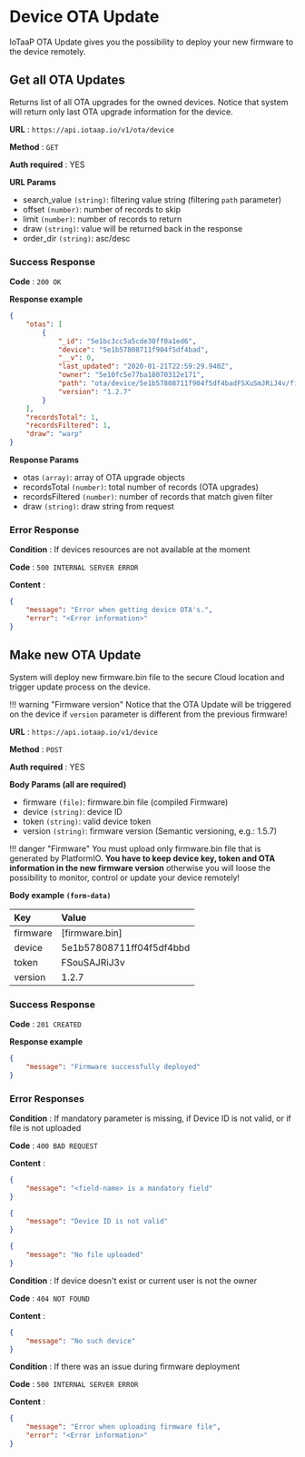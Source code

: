 # Device OTA Update

IoTaaP OTA Update gives you the possibility to deploy your new firmware to the
device remotely. 

## Get all OTA Updates

Returns list of all OTA upgrades for the owned devices. Notice that system will
return only last OTA upgrade information for the device.

**URL** : `https://api.iotaap.io/v1/ota/device`

**Method** : `GET`

**Auth required** : YES

**URL Params**

- search_value `(string)`: filtering value string (filtering `path` parameter)
- offset `(number)`: number of records to skip
- limit `(number)`: number of records to return
- draw `(string)`: value will be returned back in the response
- order_dir `(string)`: asc/desc

### Success Response

**Code** : `200 OK`

**Response example**

```json
{
    "otas": [
        {
            "_id": "5e1bc3cc5a5cde30ff0a1ed6",
            "device": "5e1b57808711f904f5df4bad",
            "__v": 0,
            "last_updated": "2020-01-21T22:59:29.940Z",
            "owner": "5e10fc5e77ba18070312e171",
            "path": "ota/device/5e1b57808711f904f5df4badFSXuSmJRiJ4v/firmware.bin",
            "version": "1.2.7"
        }
    ],
    "recordsTotal": 1,
    "recordsFiltered": 1,
    "draw": "warp"
}
```

**Response Params**

- otas `(array)`: array of OTA upgrade objects
- recordsTotal `(number)`: total number of records (OTA upgrades)
- recordsFiltered `(number)`: number of records that match given filter
- draw `(string)`: draw string from request

### Error Response

**Condition** : If devices resources are not available at the moment

**Code** : `500 INTERNAL SERVER ERROR`

**Content** :

```json
{
    "message": "Error when getting device OTA's.",
    "error": "<Error information>"
}
```

## Make new OTA Update

System will deploy new firmware.bin file to the secure Cloud location and trigger update
process on the device. 

!!! warning "Firmware version"
    Notice that the OTA Update will be triggered on the device if `version` parameter is different from 
    the previous firmware!

**URL** : `https://api.iotaap.io/v1/device`

**Method** : `POST`

**Auth required** : YES

**Body Params (all are required)**

- firmware `(file)`: firmware.bin file (compiled Firmware)
- device `(string)`: device ID
- token `(string)`: valid device token
- version `(string)`: firmware version (Semantic versioning, e.g.: 1.5.7)

!!! danger "Firmware"
    You must upload only firmware.bin file that is generated by PlatformIO. **You have to keep device key, token
    and OTA information in the new firmware version** otherwise you will loose the possibility to monitor, control
    or update your device remotely!

**Body example `(form-data)`**

| Key      | Value                    |
| :------- | :----------------------- |
| firmware | [firmware.bin]           |
| device   | 5e1b57808711ff04f5df4bbd |
| token    | FSouSAJRiJ3v             |
| version  | 1.2.7                    |

### Success Response

**Code** : `201 CREATED`

**Response example**

```json
{
    "message": "Firmware successfully deployed"
}
```

### Error Responses

**Condition** : If mandatory parameter is missing, if Device ID is not valid, or if file is not uploaded

**Code** : `400 BAD REQUEST`

**Content** :

```json
{
    "message": "<field-name> is a mandatory field"
}
```
```json
{
    "message": "Device ID is not valid"
}
```
```json
{
    "message": "No file uploaded"
}
```

**Condition** : If device doesn't exist or current user is not the owner

**Code** : `404 NOT FOUND`

**Content** :

```json
{
    "message": "No such device"
}
```

**Condition** : If there was an issue during firmware deployment

**Code** : `500 INTERNAL SERVER ERROR`

**Content** :

```json
{
    "message": "Error when uploading firmware file",
    "error": "<Error information>"
}
```